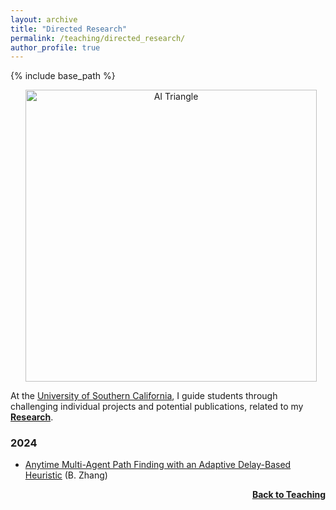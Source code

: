 ```yaml
---
layout: archive
title: "Directed Research"
permalink: /teaching/directed_research/
author_profile: true
---
```


{% include base_path %}
<p style="text-align:center;">
<img src="https://thomyphan.github.io/images/teaching/triangle.png" title="TRAILangle" style="width:350pt;padding-left:10px;"  alt="AI Triangle"/>
</p>

At the <a href="https://classes.usc.edu/term-20241/course/csci-599/">University of Southern California</a>, I guide students through challenging individual projects and potential publications, related to my <a href="https://thomyphan.github.io/research/"><strong>Research</strong></a>.

### 2024
- [Anytime Multi-Agent Path Finding with an Adaptive Delay-Based Heuristic](https://arxiv.org/abs/2408.02960) (B. Zhang)


<div style="float: right;">
    <a href="https://thomyphan.github.io/teaching/"><strong>Back to Teaching</strong></a>
</div>